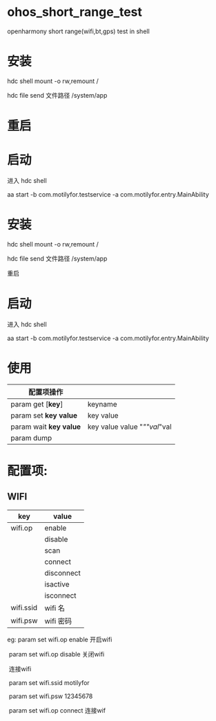# ohos_short_range_test
 openharmony short range(wifi,bt,gps) test in shell

# 安装
hdc shell mount -o rw,remount /

hdc file send 文件路径 /system/app

# 重启

# 启动
进入 hdc shell

aa start -b com.motilyfor.testservice -a com.motilyfor.entry.MainAbility

# 安装

hdc shell mount -o rw,remount /

hdc file send 文件路径 /system/app

重启

# 启动

进入 hdc shell

 aa start -b com.motilyfor.testservice -a com.motilyfor.entry.MainAbility

# 使用

| 配置项操作               |                              |
| ------------------------ | ---------------------------- |
| param get [**key**]      | keyname                      |
| param set **key value**  | key value                    |
| param wait **key value** | key value value "*""val*"val |
| param dump               |                              |

# 配置项:

## WIFI

| key       | value      |
| --------- | ---------- |
| wifi.op   | enable     |
|           | disable    |
|           | scan       |
|           | connect    |
|           | disconnect |
|           | isactive   |
|           | isconnect  |
| wifi.ssid | wifi 名    |
| wifi.psw  | wifi 密码  |

eg: param set wifi.op enable 开启wifi

​      param set wifi.op disable 关闭wifi

​	连接wifi

​	  param set wifi.ssid motilyfor

​	  param set wifi.psw 12345678

​	  param set wifi.op connect 连接wif
